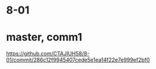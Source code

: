 # 8-01
# master, comm1
https://github.com/CTAJIUH58/8-01/commit/286c12f9945407cede5e1ea14f22e7e999ef2bf0
